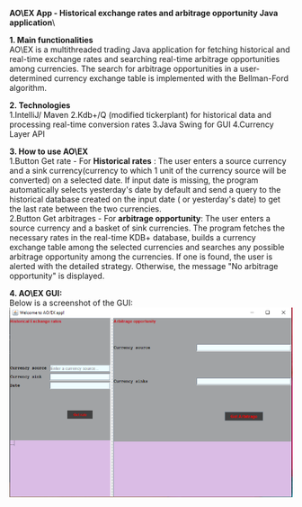 **AO\EX App - Historical exchange rates and arbitrage opportunity Java application**\

**1. Main functionalities**\
  AO\EX is a multithreaded trading Java application for fetching historical and real-time exchange rates and searching real-time arbitrage   opportunities among currencies. The search for arbitrage opportunities in a user-determined currency exchange table is implemented with   the Bellman-Ford algorithm.

**2. Technologies**\
    1.IntelliJ/ Maven
    2.Kdb+/Q (modified tickerplant) for historical data and processing real-time conversion rates
    3.Java Swing for GUI
    4.Currency Layer API

**3. How to use AO\EX**\
    1.Button Get rate - For **Historical rates** : The user enters a source currency and a sink currency(currency to which 1 unit of the       currency source will be converted) on a selected date. If input date is missing, the program automatically selects yesterday's date by     default and send a query to the historical database created on the input date ( or yesterday's date) to get the last rate between the     two currencies.\
    2.Button Get arbitrages - For **arbitrage opportunity**: The user enters a source currency and a basket of sink currencies. The           program fetches the necessary rates in the real-time KDB+ database, builds a currency exchange table among the selected currencies and     searches any possible arbitrage opportunity among the currencies. If one is found, the user is alerted with the detailed strategy.         Otherwise, the message "No arbitrage opportunity" is displayed.

**4. AO\EX GUI:**\
Below is a screenshot of the GUI:\
![alt text](https://github.com/HassiaT/P_Projects/blob/local-experiments/AuxiliaryFiles/APPGUI.PNG)
